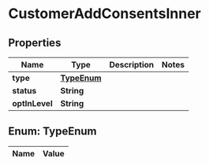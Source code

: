 

# CustomerAddConsentsInner

## Properties

Name | Type | Description | Notes
------------ | ------------- | ------------- | -------------
**type** | [**TypeEnum**](#TypeEnum) |  | 
**status** | **String** |  | 
**optInLevel** | **String** |  | 


## Enum: TypeEnum

Name | Value
---- | -----




